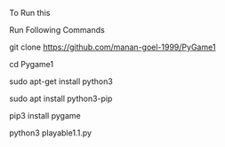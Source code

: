 To Run this

Run Following Commands

git clone https://github.com/manan-goel-1999/PyGame1

cd Pygame1

sudo apt-get install python3

sudo apt install python3-pip

pip3 install pygame

python3 playable1.1.py


